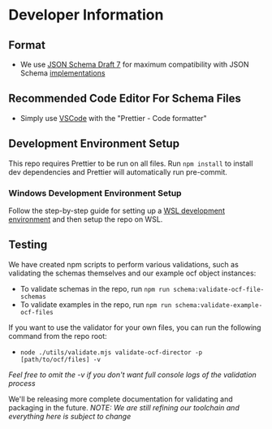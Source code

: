 # Developer Information

## Format

-   We use [JSON Schema Draft 7](https:/json-schema.org/specification-links.html#draft-7) for
    maximum compatibility with JSON Schema
    [implementations](https:/protect-us.mimecast.com/s/bvw6ClYgmKf29D5ZHqNca4?domain=json-schema.org)

## Recommended Code Editor For Schema Files

-   Simply use [VSCode](https:/code.visualstudio.com/) with the "Prettier - Code formatter"

## Development Environment Setup

This repo requires Prettier to be run on all files. Run `npm install` to install dev dependencies
and Prettier will automatically run pre-commit.

### Windows Development Environment Setup

Follow the step-by-step guide for setting up a
[WSL development environment](https://learn.microsoft.com/en-us/windows/wsl/setup/environment?source=recommendations)
and then setup the repo on WSL.

## Testing

We have created npm scripts to perform various validations, such as validating the schemas
themselves and our example ocf object instances:

-   To validate schemas in the repo, run `npm run schema:validate-ocf-file-schemas`
-   To validate examples in the repo, run `npm run schema:validate-example-ocf-files`

If you want to use the validator for your own files, you can run the following command from the repo
root:

-   `node ./utils/validate.mjs validate-ocf-director -p [path/to/ocf/files] -v`

_Feel free to omit the -v if you don't want full console logs of the validation process_

We'll be releasing more complete documentation for validating and packaging in the future. _NOTE: We
are still refining our toolchain and everything here is subject to change_
